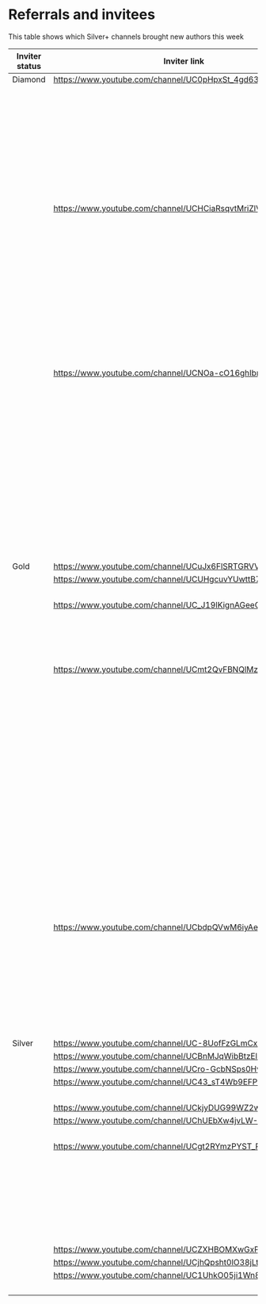 # Referrals and invitees

This table shows which Silver+ channels brought new authors this week

| Inviter status | Inviter link | Channel ID | Link YT | Status |
| --- | --- | --- | --- | --- |
| Diamond | https://www.youtube.com/channel/UC0pHpxSt_4gd63WylQL0cVQ | 44254 | https://www.youtube.com/channel/UC-T2WFrp4X9gxWVpTXs4isA | Bronze |
|  |  |  | https://www.youtube.com/channel/UCfZVsaTuZ4iFGJ9WXaM49bA | Bronze |
|  |  |  | https://www.youtube.com/channel/UCUR9gieP6IJKDoQSBFaXGEw | Bronze |
|  |  |  | https://www.youtube.com/channel/UCKLUW_Yi-fgcKTtjH4tevvQ | Bronze |
|  |  |  | https://www.youtube.com/channel/UCzFxnDvVIjuSzW4yyYqOO6A | Bronze |
|  |  |  | https://www.youtube.com/channel/UCQwhNsxLJPthDpQw9yJbHkA | Bronze |
|  |  |  | https://www.youtube.com/channel/UCxxlxkY31Exhi7WkqdbGGCQ | Bronze |
|  |  |  | https://www.youtube.com/channel/UCVc64PAPc8RpLkSfPXsXVjA | Rejected |
|  |  |  | https://www.youtube.com/channel/UCS4ZrF6-sxUjTXdJfB0RdYA | Rejected |
|  |  |  | https://www.youtube.com/channel/UCCS8nkX3Cik3eqxIJ-lX_1Q | Rejected |
|  | https://www.youtube.com/channel/UCHCiaRsqvtMriZlVxYMP5ig | 47429 | https://www.youtube.com/channel/UCVlCi_Q4pxz7rJbCccYZE6Q | Rejected |
|  |  |  | https://www.youtube.com/channel/UCPJ-foP2AFBKgevbOvmI2Zg | Bronze |
|  |  |  | https://www.youtube.com/channel/UCtbqplASHHPxcNG7iuEN73g | Bronze |
|  |  |  | https://www.youtube.com/channel/UCjkWuifOWxDFCyaw4f4j3gA | Bronze |
|  |  |  | https://www.youtube.com/channel/UCKCzvGLW_EC_hfoxDvnSJdA | Rejected |
|  |  |  | https://www.youtube.com/channel/UC7Nf_q_R3TohN073bKhBDGA | Opted Out |
|  |  |  | https://www.youtube.com/channel/UCjhQpsht0lO38jLtF-6P1KQ | Silver |
|  |  |  | https://www.youtube.com/channel/UCzz0b7tbModVqnleHpP9M5w | Bronze |
|  |  |  | https://www.youtube.com/channel/UCE1NU80WUxmMKtZxTXChDuQ | Bronze |
|  |  |  | https://www.youtube.com/channel/UC8NhaqRjOdR69ZO1Yjbms3w | Rejected |
|  |  |  | https://www.youtube.com/channel/UCLfga5ga1ZMmG49SZXroyQA | Rejected |
|  |  |  | https://www.youtube.com/channel/UCaxMi98g3482pXTRQW-B15A | Bronze |
|  | https://www.youtube.com/channel/UCNOa-cO16ghIbnFnReO5zEQ | 54770 | https://www.youtube.com/channel/UCGVzWor6_iZVbUclevr-g6w | Bronze |
|  |  |  | https://www.youtube.com/channel/UCD8jQGwdNrv8WRxZKrCf5dA | Rejected |
|  |  |  | https://www.youtube.com/channel/UCcPE6Quwhwn0kJyZcRVf4TA | Bronze |
|  |  |  | https://www.youtube.com/channel/UCdfwWAXadEMkbQyPdfHqhXg | Bronze |
|  |  |  | https://www.youtube.com/channel/UCTog1zbHh7ZFscTjfhT5i9A | Bronze |
|  |  |  | https://www.youtube.com/channel/UCDuNy6Lw5sz0oAwlPFjyNAw | Bronze |
|  |  |  | https://www.youtube.com/channel/UC3b37N-59cLxcUyBcGOmcjA | Rejected |
|  |  |  | https://www.youtube.com/channel/UCjXKGKbHY7TtPKeIs_xPAgQ | Bronze |
|  |  |  | https://www.youtube.com/channel/UCoktMeyuZWmnhN9D4idy4aQ | Bronze |
|  |  |  | https://www.youtube.com/channel/UCEivkWAoGSlyzBO4nivfOCw | Rejected |
|  |  |  | https://www.youtube.com/channel/UC3VsK5w3ikePovA_uSeTvrQ | Bronze |
|  |  |  | https://www.youtube.com/channel/UCEPjjHn9yBLI6mLmh7z2IYQ | Bronze |
|  |  |  | https://www.youtube.com/channel/UCp1p5i1W41fGx0s8RIng4yA | Bronze |
|  |  |  | https://www.youtube.com/channel/UCRRzB6cvRpeh83bJk4dRPMw | Rejected |
|  |  |  | https://www.youtube.com/channel/UCXM0pKcSaNJ1y8tiqsj3B7g | Bronze |
| Gold | https://www.youtube.com/channel/UCuJx6FlSRTGRVVAJQ4E9IMg | 43600 | https://www.youtube.com/channel/UCgz2Zcf3UCxvW1SblYx6NZQ | Rejected |
|  | https://www.youtube.com/channel/UCUHgcuvYUwttB7hD0qjCf_A | 49243 | https://www.youtube.com/channel/UCiQErH09u-j7ZILFuMS3x2Q | Bronze |
|  |  |  | https://www.youtube.com/channel/UC0KmzFX1ckta2uFb45fe4RA | Rejected |
|  | https://www.youtube.com/channel/UC_J19lKignAGeeQE8LRkVwQ | 51578 | https://www.youtube.com/channel/UCWKQLWRBm7ZVcts3nfCg1Ng | Bronze |
|  |  |  | https://www.youtube.com/channel/UCQ_lf-2HYcmOoYe1qCbwjaw | Bronze |
|  |  |  | https://www.youtube.com/channel/UCexVy5nFfl5QIk86mjaKcUA | Rejected |
|  |  |  | https://www.youtube.com/channel/UCQVE1fbo4UdnmX05R3rRBOA | Rejected |
|  |  |  | https://www.youtube.com/channel/UCfy_NhAHL9nXuC8lUiCdDVg | Rejected |
|  | https://www.youtube.com/channel/UCmt2QvFBNQlMzw_5sgLPFnQ | 50853 | https://www.youtube.com/channel/UC7LVUll0upvVFxliKDTXa_Q | Bronze |
|  |  |  | https://www.youtube.com/channel/UChIzK79vngy2T9NqBhTi5uQ | Bronze |
|  |  |  | https://www.youtube.com/channel/UC1hCV4zpB47xxd6hhspXlUg | Bronze |
|  |  |  | https://www.youtube.com/channel/UCrzvWi-rHeFVRxEj_9t4IZw | Bronze |
|  |  |  | https://www.youtube.com/channel/UCJqDusTclmt1UafcDrt3U_A | Rejected |
|  |  |  | https://www.youtube.com/channel/UCJu6S5jsT-LJC48Y9IPslqA | Bronze |
|  |  |  | https://www.youtube.com/channel/UCvc3HOCS3IVWJrqt9JFb5Gg | Rejected |
|  |  |  | https://www.youtube.com/channel/UCvi4yK93OdTQIXAKzqECOGQ | Bronze |
|  |  |  | https://www.youtube.com/channel/UCdtAaLspw3CH9ts8rJJbxqw | Bronze |
|  |  |  | https://www.youtube.com/channel/UCIiplbdATP-7S7UTZKGszOg | Bronze |
|  |  |  | https://www.youtube.com/channel/UCPENl7lY9olRSn5FEC3dKIQ | Bronze |
|  |  |  | https://www.youtube.com/channel/UC7BfRpCGfPvcSLqPoXMTuSg | Bronze |
|  |  |  | https://www.youtube.com/channel/UCeSnU4oN5R3T8KeA2RjQR1Q | Rejected |
|  |  |  | https://www.youtube.com/channel/UCsyecFSRq_AeXiwsRgKTulg | Bronze |
|  |  |  | https://www.youtube.com/channel/UCGbBXKvz65aAtiha4hX3gKQ | Bronze |
|  |  |  | https://www.youtube.com/channel/UC6OkDryxjfKpHAxmkaw3HZg | Rejected |
|  |  |  | https://www.youtube.com/channel/UC-ZdR6cIQs6mnHg1tS5osUg | Bronze |
|  |  |  | https://www.youtube.com/channel/UCqbY8am9bOD-QTybjOXAuXA | Bronze |
|  |  |  | https://www.youtube.com/channel/UCJZKGC_eXaK01vQPk2kTjCA | Rejected |
|  |  |  | https://www.youtube.com/channel/UCpAZZhSBJYyEodZPPCxEK9w | Rejected |
|  | https://www.youtube.com/channel/UCbdpQVwM6iyAe2VpAnFTBxw | 46449 | https://www.youtube.com/channel/UCa_MF4AxE2PNPq45KyloOcA | Bronze |
|  |  |  | https://www.youtube.com/channel/UC4JhmB3f3hVYyAKyxGWNC1g | Bronze |
|  |  |  | https://www.youtube.com/channel/UCksQdgs6ZXtQMCUN6ac28ow | Bronze |
|  |  |  | https://www.youtube.com/channel/UC8zOQRcVX3WBPSMhtpxCVLA | Bronze |
|  |  |  | https://www.youtube.com/channel/UCUbQWQV4yyCar-_S2yyRdfg | Bronze |
|  |  |  | https://www.youtube.com/channel/UCat70n3ypJ5CA4m5Sg4DeVw | Bronze |
|  |  |  | https://www.youtube.com/channel/UCqcTAAK3j-fGfK-V2aWBakQ | Bronze |
|  |  |  | https://www.youtube.com/channel/UC5xx2jlwmlSGqyImzRDbeMA | Bronze |
|  |  |  | https://www.youtube.com/channel/UCxW4JFiZhcal4KXAPIl7E3Q | Bronze |
| Silver | https://www.youtube.com/channel/UC-8UofFzGLmCx2ysqRKl-ew | 30354 | https://www.youtube.com/channel/UCSkgTKjAxZrkbmvRksKNXoA | Bronze |
|  | https://www.youtube.com/channel/UCBnMJqWibBtzElsKQ9sGkIg | 27783 | https://www.youtube.com/channel/UCh7LthJ7oIRR5lYAd8rEPeQ | Bronze |
|  | https://www.youtube.com/channel/UCro-GcbNSps0HvxRscKsaTA | 48771 | https://www.youtube.com/channel/UCCbP3pczyx5-V5bjI9CaKzg | Bronze |
|  | https://www.youtube.com/channel/UC43_sT4Wb9EFPVqcA9dDLvg | 51143 | https://www.youtube.com/channel/UClSu1st-9pffbncN787qFUw | Bronze |
|  |  |  | https://www.youtube.com/channel/UC4TSKUgUvVvec5o-3Fzkb7Q | Bronze |
|  | https://www.youtube.com/channel/UCkjyDUG99WZ2wyvENaeqgKg | 51136 | https://www.youtube.com/channel/UCuKcR0ZH6skEqQWP0k7GmAw | Bronze |
|  | https://www.youtube.com/channel/UChUEbXw4jvLW-GWPCI3uf2Q | 27466 | https://www.youtube.com/channel/UCFYSRty0EHAv8YLDOPP9ZHw | Rejected |
|  |  |  | https://www.youtube.com/channel/UCqYEoaK9hdQ7Sqmoac9465A | Bronze |
|  | https://www.youtube.com/channel/UCgt2RYmzPYST_P5JfOglbfw | 58004 | https://www.youtube.com/channel/UCHE_SA6mhBNhDGHsVBJrZyw | Bronze |
|  |  |  | https://www.youtube.com/channel/UCVBDwNRjCFMLGzTl7J8K0TQ | Rejected |
|  |  |  | https://www.youtube.com/channel/UCgecWuo8AGi-S2Fznp1_boA | Bronze |
|  |  |  | https://www.youtube.com/channel/UC3q4YIYCeQoHrQLNVwz2cqQ | Rejected |
|  |  |  | https://www.youtube.com/channel/UCMyyUP4Hu80fmJ3LYDGwgHg | Bronze |
|  |  |  | https://www.youtube.com/channel/UCfnVg0OydpC3Z203lUGPMnQ | Rejected |
|  |  |  | https://www.youtube.com/channel/UCIzyAai57QlmKCelmFja0NA | Rejected |
|  |  |  | https://www.youtube.com/channel/UCBqsAWPMPqfLOZM2SNTmc4w | Rejected |
|  | https://www.youtube.com/channel/UCZXHBOMXwGxPwsw4j_8dqHw | 58054 | https://www.youtube.com/channel/UC2dyvfVqMfmXUxgL0oAuXTw | Silver |
|  | https://www.youtube.com/channel/UCjhQpsht0lO38jLtF-6P1KQ | 59798 | https://www.youtube.com/channel/UCBhKg6Z_mfC3EtQM7cRJHGw | Bronze |
|  | https://www.youtube.com/channel/UC1UhkO05ji1Wn8y2gMpqNjg | 58537 | https://www.youtube.com/channel/UChNkRtxHsOP1u2_OeD-Bx_g | Bronze |
|  |  |  | https://www.youtube.com/channel/UC3RAVzZWVCZFZIIgOWdrRUQ | Bronze |